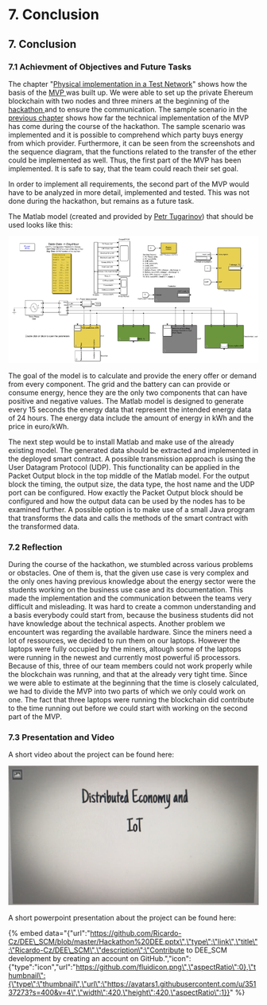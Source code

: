 # 7. Conclusion

## 7. Conclusion

### 7.1 Achievment of Objectives and Future Tasks

The chapter "[Physical implementation in a Test Network](5.-physical-implementation-in-a-test-network.md#5-physical-implementation-in-a-test-network)" shows how the basis of the [MVP ](5.-physical-implementation-in-a-test-network.md#5-1-minimum-viable-product)was built up. We were able to set up the private Ehereum blockchain with two nodes and three miners at the beginning of the [hackathon ](2.-theoretical-background.md#2-1-hackathon)and to ensure the communication. The sample scenario in the [previous chapter](6.-structure-of-the-smart-contract.md#6-1-sample-scenario) shows how far the technical implementation of the MVP has come during the course of the hackathon. The sample scenario was implemented and it is possible to comprehend which party buys energy from which provider. Furthermore, it can be seen from the screenshots and the sequence diagram, that the functions related to the transfer of the ether could be implemented as well. Thus, the first part of the MVP has been implemented. It is safe to say, that the team could reach their set goal.

In order to implement all requirements, the second part of the MVP would have to be analyzed in more detail, implemented and tested. This was not done during the hackathon, but remains as a future task.

The Matlab model \(created and provided by  [Petr Tugarinov](mailto:%20Petr.Tugarinov@Reutlingen-University.DE)\) that should be used looks like this:

![](.gitbook/assets/image%20%284%29.png)

The goal of the model is to calculate and provide the enery offer or demand from every component. The grid and the battery can can provide or consume energy, hence they are the only two components that can have positive and negative values. The Matlab model is designed to generate every 15 seconds the energy data that represent the intended energy data of 24 hours. The energy data include the amount of energy in kWh and the price in euro/kWh.

The next step would be to install Matlab and make use of the already existing model. The generated data should be extracted and implemented in the deployed smart contract. A possible transmission approach is using the User Datagram Protocol \(UDP\). This functionality can be applied in the Packet Output block in the top middle of the Matlab model. For the output block the timing, the output size, the data type, the host name and the UDP port can be configured. How exactly the Packet Output block should be configured and how the output data can be used by the nodes has to be examined further. A possible option is to make use of a small Java program that transforms the data and calls the methods of the smart contract with the transformed data.

### 7.2 Reflection

During the course of the hackathon, we stumbled across various problems or obstacles. One of them is, that the given use case is very complex and the only ones having previous knowledge about the energy sector were the students working on the business use case and its documentation. This made the implementation and the communication between the teams very difficult and misleading. It was hard to create a common understanding and a basis everybody could start from, because the business students did not have knowledge about the technical aspects. Another problem we encountert was regarding the available hardware. Since the miners need a lot of ressources, we decided to run them on our laptops. However the laptops were fully occupied by the miners, altough some of the laptops were running in the newest and currently most powerful i5 processors. Because of this, three of our team members could not work properly while the blockchain was running, and that at the already very tight time. Since we were able to estimate at the beginning that the time is closely calculated, we had to divide the MVP into two parts of which we only could work on one. The fact that three laptops were running the blockchain did contribute to the time running out before we could start with working on the second part of the MVP.

### 7.3 Presentation and Video

A short video about the project can be found here:

![](.gitbook/assets/thumbnail.png)

A short powerpoint presentation about the project can be found here:

{% embed data="{\"url\":\"https://github.com/Ricardo-Cz/DEE\_SCM/blob/master/Hackathon%20DEE.pptx\",\"type\":\"link\",\"title\":\"Ricardo-Cz/DEE\_SCM\",\"description\":\"Contribute to DEE\_SCM development by creating an account on GitHub.\",\"icon\":{\"type\":\"icon\",\"url\":\"https://github.com/fluidicon.png\",\"aspectRatio\":0},\"thumbnail\":{\"type\":\"thumbnail\",\"url\":\"https://avatars1.githubusercontent.com/u/35137273?s=400&v=4\",\"width\":420,\"height\":420,\"aspectRatio\":1}}" %}


